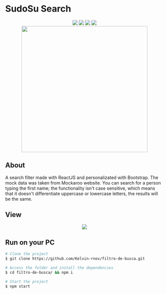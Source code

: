 # SudoSu Search
<div align="center">
  <img src="https://img.shields.io/static/v1?label=Manjaro&message=Plataform&color=35bf5c&style=flat-square&logo=Manjaro"/> <img src="https://img.shields.io/static/v1?label=ReactJs&message=v17.0.2&color=61dafb&style=flat-square&logo=React"/> <img src="https://img.shields.io/static/v1?label=Node.js&message=v16.11&color=339933&style=flat-square&logo=Node.js"/> <img src="https://img.shields.io/static/v1?label=Bootstrap&message=v5.1.3&color=7952B3&style=flat-square&logo=bootstrap"/>
</div>

<div align="center">
  <img src = "https://user-images.githubusercontent.com/83087618/133335615-95493cbf-2376-4840-8587-188864a8bf31.png" width = "400px" />
</div>

## About
A search filter made with ReactJS and personalizated with Bootstrap. The mock data was taken from Mockaroo website. You can search for a person typing the first name; the functionality isn't case sensitive, which means that it doesn't differentiate uppercase or lowercase letters, the results will be the same.

## View
<div align="center">
  <img src = "https://user-images.githubusercontent.com/83086622/142673321-69f7e317-21c2-4fec-96a7-3ef133152888.png" />
</div>


## Run on your PC
  ```bash
  # Clone the project
  $ git clone https://github.com/Kelvin-rnov/filtro-de-busca.git

  # Access the folder and install the dependencies
  $ cd filtro-de-busca/ && npm i

  # Start the project
  $ npm start
  ```

